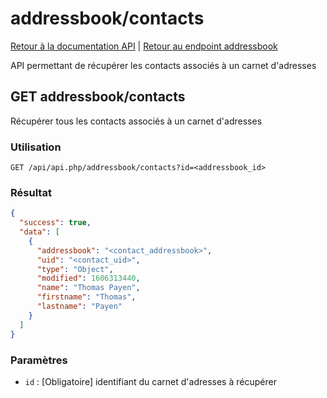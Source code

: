 # addressbook/contacts

[Retour à la documentation API](../../README.md#utilisation-de-lapi) | [Retour au endpoint addressbook](../README.md#addressbook)

API permettant de récupérer les contacts associés à un carnet d'adresses

## GET addressbook/contacts

Récupérer tous les contacts associés à un carnet d'adresses

### Utilisation

```url
GET /api/api.php/addressbook/contacts?id=<addressbook_id>
```

### Résultat

```json
{
  "success": true,
  "data": [
    {
      "addressbook": "<contact_addressbook>",
      "uid": "<contact_uid>",
      "type": "Object",
      "modified": 1606313440,
      "name": "Thomas Payen",
      "firstname": "Thomas",
      "lastname": "Payen"
    }
  ]
}
```

### Paramètres

 - `id` : [Obligatoire] identifiant du carnet d'adresses à récupérer
